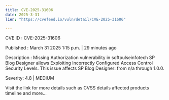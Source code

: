 ```yaml
---
title: CVE-2025-31606
date: 2025-3-31
lien: "https://cvefeed.io/vuln/detail/CVE-2025-31606"

---
```


CVE ID : CVE-2025-31606

Published :  March 31
2025
1:15 p.m. | 29 minutes ago

Description : Missing Authorization vulnerability in softpulseinfotech SP Blog Designer allows Exploiting Incorrectly Configured Access Control Security Levels. This issue affects SP Blog Designer: from n/a through 1.0.0.

Severity: 4.8 | MEDIUM

Visit the link for more details
such as CVSS details
affected products
timeline
and more...
